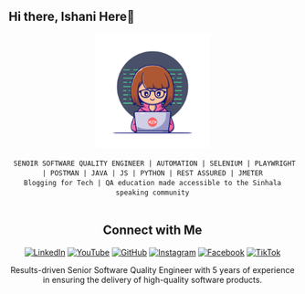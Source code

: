 ## Hi there, Ishani Here👋

<div align=center>
  
  <img style="margin-left:auto; margin-right:auto;" src="assets/img//girl.png" width="200" height="200"/>

  ` SENOIR SOFTWARE QUALITY ENGINEER | AUTOMATION | SELENIUM | PLAYWRIGHT | POSTMAN | JAVA | JS | PYTHON | REST ASSURED | JMETER`
<br>
  ` Blogging for Tech | QA education made accessible to the Sinhala speaking community `
  <br>
  <br>
 ## Connect with Me

[![LinkedIn](https://img.shields.io/badge/-LinkedIn-blue?style=flat-square&logo=LinkedIn&logoColor=white)](https://www.linkedin.com/in/ishani-nuwanthika/)
[![YouTube](https://img.shields.io/badge/-YouTube-red?style=flat-square&logo=YouTube&logoColor=white)](www.youtube.com/@qajournalbyish)
[![GitHub](https://img.shields.io/badge/-GitHub-333?style=flat-square&logo=GitHub&logoColor=white)](https://github.com/nuwanthikaishani)
[![Instagram](https://img.shields.io/badge/-Instagram-purple?style=flat-square&logo=Instagram&logoColor=white)](https://www.instagram.com/qajournalbyish/)
[![Facebook](https://img.shields.io/badge/-Facebook-blue?style=flat-square&logo=Facebook&logoColor=white)](https://www.facebook.com/qajournalbyish/)
[![TikTok](https://img.shields.io/badge/-TikTok-black?style=flat-square&logo=TikTok&logoColor=white)](https://www.tiktok.com/@qajournalbyish)



  <p>Results-driven Senior Software Quality  Engineer with 5 years of experience in ensuring the delivery of high-quality software products.</p>
  
</div>







<!--
**nuwanthikaishani/nuwanthikaishani** is a ✨ _special_ ✨ repository because its `README.md` (this file) appears on your GitHub profile.

Here are some ideas to get you started:

- 🔭 I’m currently working on ...
- 🌱 I’m currently learning ...
- 👯 I’m looking to collaborate on ...
- 🤔 I’m looking for help with ...
- 💬 Ask me about ...
- 📫 How to reach me: ...
- 😄 Pronouns: ...
- ⚡ Fun fact: ...
-->

